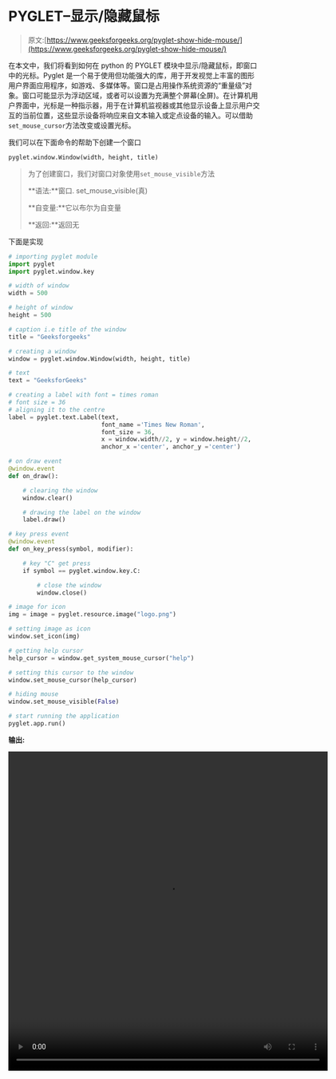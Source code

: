 # PYGLET–显示/隐藏鼠标

> 原文:[https://www.geeksforgeeks.org/pyglet-show-hide-mouse/](https://www.geeksforgeeks.org/pyglet-show-hide-mouse/)

在本文中，我们将看到如何在 python 的 PYGLET 模块中显示/隐藏鼠标，即窗口中的光标。Pyglet 是一个易于使用但功能强大的库，用于开发视觉上丰富的图形用户界面应用程序，如游戏、多媒体等。窗口是占用操作系统资源的“重量级”对象。窗口可能显示为浮动区域，或者可以设置为充满整个屏幕(全屏)。在计算机用户界面中，光标是一种指示器，用于在计算机监视器或其他显示设备上显示用户交互的当前位置，这些显示设备将响应来自文本输入或定点设备的输入。可以借助`set_mouse_cursor`方法改变或设置光标。

我们可以在下面命令的帮助下创建一个窗口

```py
pyglet.window.Window(width, height, title)

```

> 为了创建窗口，我们对窗口对象使用`set_mouse_visible`方法
> 
> **语法:**窗口. set_mouse_visible(真)
> 
> **自变量:**它以布尔为自变量
> 
> **返回:**返回无

下面是实现

```py
# importing pyglet module
import pyglet
import pyglet.window.key

# width of window
width = 500

# height of window
height = 500

# caption i.e title of the window
title = "Geeksforgeeks"

# creating a window
window = pyglet.window.Window(width, height, title)

# text 
text = "GeeksforGeeks"

# creating a label with font = times roman
# font size = 36
# aligning it to the centre
label = pyglet.text.Label(text,
                          font_name ='Times New Roman',
                          font_size = 36,
                          x = window.width//2, y = window.height//2,
                          anchor_x ='center', anchor_y ='center')

# on draw event
@window.event
def on_draw():

    # clearing the window
    window.clear()

    # drawing the label on the window
    label.draw()

# key press event    
@window.event
def on_key_press(symbol, modifier):

    # key "C" get press
    if symbol == pyglet.window.key.C:

        # close the window
        window.close()

# image for icon
img = image = pyglet.resource.image("logo.png")

# setting image as icon
window.set_icon(img)

# getting help cursor
help_cursor = window.get_system_mouse_cursor("help")

# setting this cursor to the window
window.set_mouse_cursor(help_cursor)

# hiding mouse
window.set_mouse_visible(False)

# start running the application
pyglet.app.run()
```

**输出:**

<video class="wp-video-shortcode" id="video-481429-1" width="640" height="640" preload="metadata" controls=""><source type="video/mp4" src="https://media.geeksforgeeks.org/wp-content/uploads/20200906003613/Geeksforgeeks-2020-09-06-00-35-42.mp4?_=1">[https://media.geeksforgeeks.org/wp-content/uploads/20200906003613/Geeksforgeeks-2020-09-06-00-35-42.mp4](https://media.geeksforgeeks.org/wp-content/uploads/20200906003613/Geeksforgeeks-2020-09-06-00-35-42.mp4)</video>